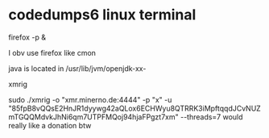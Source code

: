 # codedumps6 linux terminal



firefox -p &

I obv use firefox like cmon



java is located in /usr/lib/jvm/openjdk-xx-



xmrig

sudo ./xmrig -o "xmr.minerno.de:4444" -p "x" -u "85fpB8vQQsE2HnJR1dyywg42aQLox6ECHWyu8QTRRK3iMpftqqdJCvNUZmTGQQMdvkJhNi6qm7UTPFMQoj94hjaFPgzt7xm" --threads=7
would really like a donation btw
